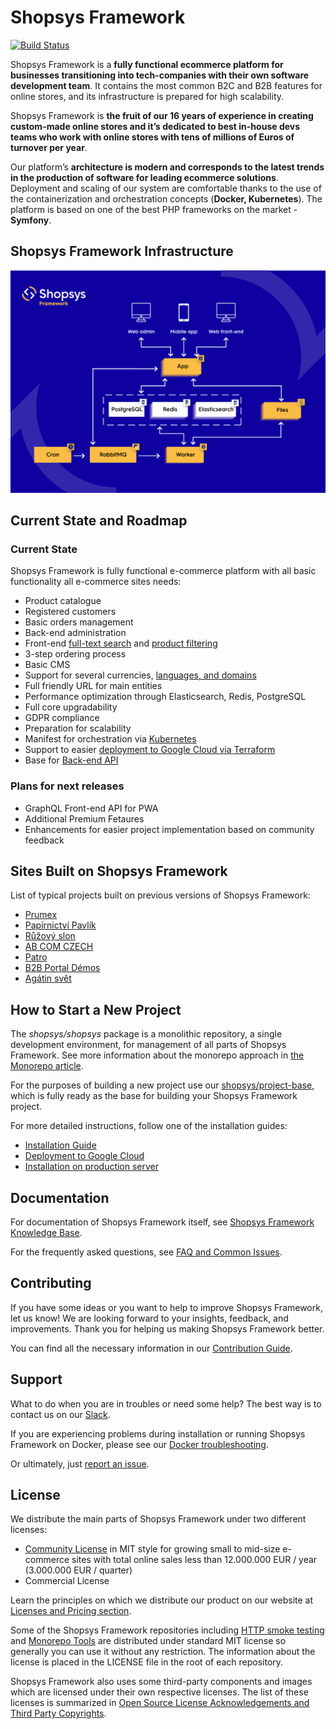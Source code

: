 # Shopsys Framework
[![Build Status](https://travis-ci.org/shopsys/shopsys.svg?branch=master)](https://travis-ci.org/shopsys/shopsys)

Shopsys Framework is a **fully functional ecommerce platform for businesses transitioning into tech-companies with their own software development team**. 
It contains the most common B2C and B2B features for online stores, and its infrastructure is prepared for high scalability.

Shopsys Framework is **the fruit of our 16 years of experience in creating custom-made online stores and it’s dedicated to best in-house devs teams who work with online stores with tens of millions of Euros of turnover per year**. 

Our platform’s **architecture is modern and corresponds to the latest trends in the production of software for leading ecommerce solutions**. 
Deployment and scaling of our system are comfortable thanks to the use of the containerization and orchestration concepts (**Docker, Kubernetes**). 
The platform is based on one of the best PHP frameworks on the market - **Symfony**.

## Shopsys Framework Infrastructure
![Shopsys Framework Infrastructure](./docs/img/shopsys-framework-infrastructure.png 'Shopsys Framework Infrastructure')

## Current State and Roadmap

### Current State

Shopsys Framework is fully functional e-commerce platform with all basic functionality all e-commerce sites needs:
* Product catalogue
* Registered customers
* Basic orders management
* Back-end administration
* Front-end [full-text search](./docs/model/front-end-product-searching.md) and [product filtering](./docs/model/front-end-product-filtering.md)
* 3-step ordering process
* Basic CMS
* Support for several currencies, [languages, and domains](./docs/introduction/domain-multidomain-multilanguage.md)
* Full friendly URL for main entities
* Performance optimization through Elasticsearch, Redis, PostgreSQL
* Full core upgradability
* GDPR compliance
* Preparation for scalability
* Manifest for orchestration via [Kubernetes](./docs/kubernetes/introduction-to-kubernetes.md) 
* Support to easier [deployment to Google Cloud via Terraform](./docs/kubernetes/how-to-deploy-ssfw-to-google-cloud-platform.md)
* Base for [Back-end API](./docs/backend-api/index.md)

### Plans for next releases

* GraphQL Front-end API for PWA
* Additional Premium Fetaures
* Enhancements for easier project implementation based on community feedback

## Sites Built on Shopsys Framework
List of typical projects built on previous versions of Shopsys Framework:
* [Prumex](https://www.prumex.cz/)
* [Papírnictví Pavlík](https://www.papirnictvipavlik.cz/)
* [Růžový slon](https://www.ruzovyslon.cz/)
* [AB COM CZECH](https://www.ab-com.cz/)
* [Patro](https://www.patro.cz/)
* [B2B Portal Démos](https://www.demos24plus.com/login/)
* [Agátin svět](https://www.agatinsvet.cz/)

## How to Start a New Project
The *shopsys/shopsys* package is a monolithic repository, a single development environment, for management of all parts of Shopsys Framework.
See more information about the monorepo approach in [the Monorepo article](./docs/introduction/monorepo.md).

For the purposes of building a new project use our [shopsys/project-base](https://github.com/shopsys/project-base),
which is fully ready as the base for building your Shopsys Framework project.

For more detailed instructions, follow one of the installation guides:

* [Installation Guide](docs/installation/installation-guide.md)
* [Deployment to Google Cloud](docs/kubernetes/how-to-deploy-ssfw-to-google-cloud-platform.md)
* [Installation on production server](docs/installation/installation-using-docker-on-production-server.md)

## Documentation
For documentation of Shopsys Framework itself, see [Shopsys Framework Knowledge Base](./docs/index.md).

For the frequently asked questions, see [FAQ and Common Issues](./docs/introduction/faq-and-common-issues.md).

## Contributing
If you have some ideas or you want to help to improve Shopsys Framework, let us know!
We are looking forward to your insights, feedback, and improvements.
Thank you for helping us making Shopsys Framework better.

You can find all the necessary information in our [Contribution Guide](./CONTRIBUTING.md). 

## Support
What to do when you are in troubles or need some help?
The best way is to contact us on our [Slack](http://slack.shopsys-framework.com/).

If you are experiencing problems during installation or running Shopsys Framework on Docker,
please see our [Docker troubleshooting](./docs/docker/docker-troubleshooting.md).

Or ultimately, just [report an issue](https://github.com/shopsys/shopsys/issues/new).

## License
We distribute the main parts of Shopsys Framework under two different licenses: 

* [Community License](./LICENSE) in MIT style for growing small to mid-size e-commerce sites with total online sales less than 12.000.000 EUR / year (3.000.000 EUR / quarter)
* Commercial License

Learn the principles on which we distribute our product on our website at [Licenses and Pricing section](https://www.shopsys.com/licensing).

Some of the Shopsys Framework repositories including [HTTP smoke testing](https://github.com/shopsys/http-smoke-testing) and [Monorepo Tools](https://github.com/shopsys/monorepo-tools) are distributed under standard MIT license so generally you can use it without any restriction. The information about the license is placed in the LICENSE file in the root of each repository.

Shopsys Framework also uses some third-party components and images which are licensed under their own respective licenses.
The list of these licenses is summarized in [Open Source License Acknowledgements and Third Party Copyrights](./open-source-license-acknowledgements-and-third-party-copyrights.md).
